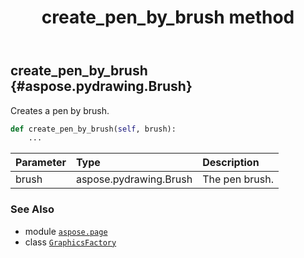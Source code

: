 ﻿---
title: create_pen_by_brush method
second_title: Aspose.Page for Python via .NET API References
description: 
type: docs
weight: 90
url: /python-net/aspose.page/graphicsfactory/create_pen_by_brush/
is_root: false
---

## create_pen_by_brush {#aspose.pydrawing.Brush}

Creates a pen by brush.



```python
def create_pen_by_brush(self, brush):
    ...
```


| Parameter | Type | Description |
| :- | :- | :- |
| brush | aspose.pydrawing.Brush | The pen brush. |



### See Also
* module [`aspose.page`](../../)
* class [`GraphicsFactory`](/page/python-net/aspose.page/graphicsfactory)
